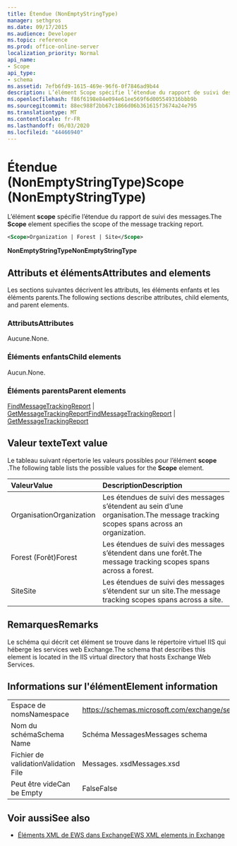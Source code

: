 ```yaml
---
title: Étendue (NonEmptyStringType)
manager: sethgros
ms.date: 09/17/2015
ms.audience: Developer
ms.topic: reference
ms.prod: office-online-server
localization_priority: Normal
api_name:
- Scope
api_type:
- schema
ms.assetid: 7efb6fd9-1615-469e-96f6-0f7846ad9b44
description: L’élément Scope spécifie l’étendue du rapport de suivi des messages.
ms.openlocfilehash: f86f6198e84e094e61ee569f6d005549316bbb9b
ms.sourcegitcommit: 88ec988f2bb67c1866d06b361615f3674a24e795
ms.translationtype: MT
ms.contentlocale: fr-FR
ms.lasthandoff: 06/03/2020
ms.locfileid: "44466940"
---
```

# <a name="scope-nonemptystringtype"></a><span data-ttu-id="b444c-103">Étendue (NonEmptyStringType)</span><span class="sxs-lookup"><span data-stu-id="b444c-103">Scope (NonEmptyStringType)</span></span>

<span data-ttu-id="b444c-104">L’élément **scope** spécifie l’étendue du rapport de suivi des messages.</span><span class="sxs-lookup"><span data-stu-id="b444c-104">The **Scope** element specifies the scope of the message tracking report.</span></span> 
  
```XML
<Scope>Organization | Forest | Site</Scope>
```

 <span data-ttu-id="b444c-105">**NonEmptyStringType**</span><span class="sxs-lookup"><span data-stu-id="b444c-105">**NonEmptyStringType**</span></span>
## <a name="attributes-and-elements"></a><span data-ttu-id="b444c-106">Attributs et éléments</span><span class="sxs-lookup"><span data-stu-id="b444c-106">Attributes and elements</span></span>

<span data-ttu-id="b444c-107">Les sections suivantes décrivent les attributs, les éléments enfants et les éléments parents.</span><span class="sxs-lookup"><span data-stu-id="b444c-107">The following sections describe attributes, child elements, and parent elements.</span></span>
  
### <a name="attributes"></a><span data-ttu-id="b444c-108">Attributs</span><span class="sxs-lookup"><span data-stu-id="b444c-108">Attributes</span></span>

<span data-ttu-id="b444c-109">Aucune.</span><span class="sxs-lookup"><span data-stu-id="b444c-109">None.</span></span>
  
### <a name="child-elements"></a><span data-ttu-id="b444c-110">Éléments enfants</span><span class="sxs-lookup"><span data-stu-id="b444c-110">Child elements</span></span>

<span data-ttu-id="b444c-111">Aucun.</span><span class="sxs-lookup"><span data-stu-id="b444c-111">None.</span></span>
  
### <a name="parent-elements"></a><span data-ttu-id="b444c-112">Éléments parents</span><span class="sxs-lookup"><span data-stu-id="b444c-112">Parent elements</span></span>

<span data-ttu-id="b444c-113">[FindMessageTrackingReport](findmessagetrackingreport.md)  |  [GetMessageTrackingReport](getmessagetrackingreport.md)</span><span class="sxs-lookup"><span data-stu-id="b444c-113">[FindMessageTrackingReport](findmessagetrackingreport.md) | [GetMessageTrackingReport](getmessagetrackingreport.md)</span></span>
  
## <a name="text-value"></a><span data-ttu-id="b444c-114">Valeur texte</span><span class="sxs-lookup"><span data-stu-id="b444c-114">Text value</span></span>

<span data-ttu-id="b444c-115">Le tableau suivant répertorie les valeurs possibles pour l’élément **scope** .</span><span class="sxs-lookup"><span data-stu-id="b444c-115">The following table lists the possible values for the **Scope** element.</span></span> 
  
|<span data-ttu-id="b444c-116">**Valeur**</span><span class="sxs-lookup"><span data-stu-id="b444c-116">**Value**</span></span>|<span data-ttu-id="b444c-117">**Description**</span><span class="sxs-lookup"><span data-stu-id="b444c-117">**Description**</span></span>|
|:-----|:-----|
|<span data-ttu-id="b444c-118">Organisation</span><span class="sxs-lookup"><span data-stu-id="b444c-118">Organization</span></span>  <br/> |<span data-ttu-id="b444c-119">Les étendues de suivi des messages s’étendent au sein d’une organisation.</span><span class="sxs-lookup"><span data-stu-id="b444c-119">The message tracking scopes spans across an organization.</span></span>  <br/> |
|<span data-ttu-id="b444c-120">Forest (Forêt)</span><span class="sxs-lookup"><span data-stu-id="b444c-120">Forest</span></span>  <br/> |<span data-ttu-id="b444c-121">Les étendues de suivi des messages s’étendent dans une forêt.</span><span class="sxs-lookup"><span data-stu-id="b444c-121">The message tracking scopes spans across a forest.</span></span>  <br/> |
|<span data-ttu-id="b444c-122">Site</span><span class="sxs-lookup"><span data-stu-id="b444c-122">Site</span></span>  <br/> |<span data-ttu-id="b444c-123">Les étendues de suivi des messages s’étendent sur un site.</span><span class="sxs-lookup"><span data-stu-id="b444c-123">The message tracking scopes spans across a site.</span></span>  <br/> |
   
## <a name="remarks"></a><span data-ttu-id="b444c-124">Remarques</span><span class="sxs-lookup"><span data-stu-id="b444c-124">Remarks</span></span>

<span data-ttu-id="b444c-125">Le schéma qui décrit cet élément se trouve dans le répertoire virtuel IIS qui héberge les services web Exchange.</span><span class="sxs-lookup"><span data-stu-id="b444c-125">The schema that describes this element is located in the IIS virtual directory that hosts Exchange Web Services.</span></span>
  
## <a name="element-information"></a><span data-ttu-id="b444c-126">Informations sur l'élément</span><span class="sxs-lookup"><span data-stu-id="b444c-126">Element information</span></span>

|||
|:-----|:-----|
|<span data-ttu-id="b444c-127">Espace de noms</span><span class="sxs-lookup"><span data-stu-id="b444c-127">Namespace</span></span>  <br/> |https://schemas.microsoft.com/exchange/services/2006/messages  <br/> |
|<span data-ttu-id="b444c-128">Nom du schéma</span><span class="sxs-lookup"><span data-stu-id="b444c-128">Schema Name</span></span>  <br/> |<span data-ttu-id="b444c-129">Schéma Messages</span><span class="sxs-lookup"><span data-stu-id="b444c-129">Messages schema</span></span>  <br/> |
|<span data-ttu-id="b444c-130">Fichier de validation</span><span class="sxs-lookup"><span data-stu-id="b444c-130">Validation File</span></span>  <br/> |<span data-ttu-id="b444c-131">Messages. xsd</span><span class="sxs-lookup"><span data-stu-id="b444c-131">Messages.xsd</span></span>  <br/> |
|<span data-ttu-id="b444c-132">Peut être vide</span><span class="sxs-lookup"><span data-stu-id="b444c-132">Can be Empty</span></span>  <br/> |<span data-ttu-id="b444c-133">False</span><span class="sxs-lookup"><span data-stu-id="b444c-133">False</span></span>  <br/> |
   
## <a name="see-also"></a><span data-ttu-id="b444c-134">Voir aussi</span><span class="sxs-lookup"><span data-stu-id="b444c-134">See also</span></span>



- [<span data-ttu-id="b444c-135">Éléments XML de EWS dans Exchange</span><span class="sxs-lookup"><span data-stu-id="b444c-135">EWS XML elements in Exchange</span></span>](ews-xml-elements-in-exchange.md)

